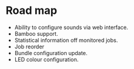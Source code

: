 # Road map

* Ability to configure sounds via web interface.
* Bamboo support.
* Statistical information off monitored jobs.
* Job reorder
* Bundle configuration update.
* LED colour configuration.
